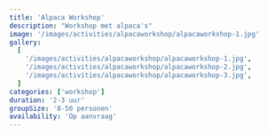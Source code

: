```yaml
---
title: 'Alpaca Workshop'
description: "Workshop met alpaca's"
image: '/images/activities/alpacaworkshop/alpacaworkshop-1.jpg'
gallery:
  [
    '/images/activities/alpacaworkshop/alpacaworkshop-1.jpg',
    '/images/activities/alpacaworkshop/alpacaworkshop-2.jpg',
    '/images/activities/alpacaworkshop/alpacaworkshop-3.jpg',
  ]
categories: ['workshop']
duration: '2-3 uur'
groupSize: '8-50 personen'
availability: 'Op aanvraag'
---
```

